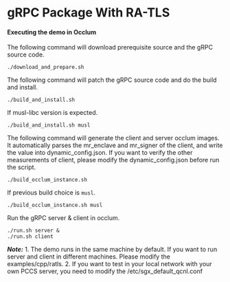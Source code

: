 # gRPC Package With RA-TLS


#### Executing the demo in Occlum

The following command will download prerequisite source and the gRPC source code.
```
./download_and_prepare.sh
```

The following command will patch the gRPC source code and do the build and install.
```
./build_and_install.sh
```

If musl-libc version is expected.
```
./build_and_install.sh musl
```

The following command will generate the client and server occlum images. It automatically parses the mr_enclave and mr_signer of the client, and write the value into dynamic_config.json. If you want to verify the other measurements of client, please modify the dynamic_config.json before run the script.
```
./build_occlum_instance.sh
```
If previous build choice is `musl`.
```
./build_occlum_instance.sh musl
```

Run the gRPC server & client in occlum.

```
./run.sh server &
./run.sh client
```

***Note:*** 1. The demo runs in the same machine by default. If you want to run server and client in different machines. Please modify the examples/cpp/ratls.
            2. If you want to test in your local network with your own PCCS server, you need to modify the /etc/sgx_default_qcnl.conf

